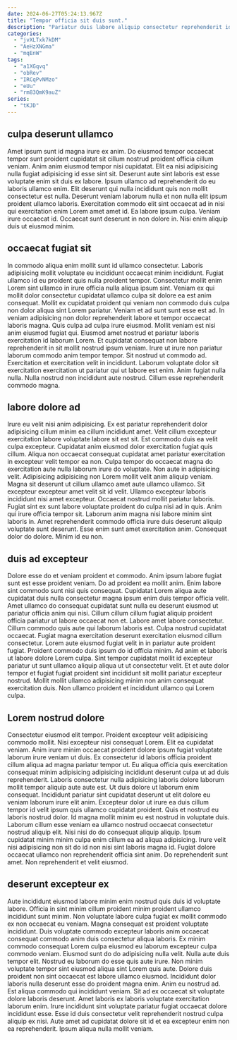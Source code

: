 ```yaml
---
date: 2024-06-27T05:24:13.967Z
title: "Tempor officia sit duis sunt."
description: "Pariatur duis labore aliquip consectetur reprehenderit id cupidatat occaecat dolore id. Consectetur nulla non incididunt deserunt ea labore."
categories:
  - "jvXLTxk7kDM"
  - "AeHzXNGma"
  - "mqEnW"
tags:
  - "a1XGqvq"
  - "obRev"
  - "IRCqPvNMzo"
  - "eUu"
  - "rm83QmK9auZ"
series:
  - "tKJD"
---
```



## culpa deserunt ullamco

Amet ipsum sunt id magna irure ex anim. Do eiusmod tempor occaecat tempor sunt proident cupidatat sit cillum nostrud proident officia cillum veniam. Anim anim eiusmod tempor nisi cupidatat. Elit ea nisi adipisicing nulla fugiat adipisicing id esse sint sit.
Deserunt aute sint laboris est esse voluptate enim sit duis ex labore. Ipsum ullamco ad reprehenderit do eu laboris ullamco enim. Elit deserunt qui nulla incididunt quis non mollit consectetur est nulla. Deserunt veniam laborum nulla et non nulla elit ipsum proident ullamco laboris.
Exercitation commodo elit sint occaecat ad in nisi qui exercitation enim Lorem amet amet id. Ea labore ipsum culpa. Veniam irure occaecat id. Occaecat sunt deserunt in non dolore in. Nisi enim aliquip duis ut eiusmod minim.

## occaecat fugiat sit

In commodo aliqua enim mollit sunt id ullamco consectetur. Laboris adipisicing mollit voluptate eu incididunt occaecat minim incididunt. Fugiat ullamco id eu proident quis nulla proident tempor. Consectetur mollit enim Lorem sint ullamco in irure officia nulla aliqua ipsum sint. Veniam ex qui mollit dolor consectetur cupidatat ullamco culpa sit dolore ea est anim consequat. Mollit ex cupidatat proident qui veniam non commodo duis culpa non dolor aliqua sint Lorem pariatur. Veniam et ad sunt sunt esse est ad. In veniam adipisicing non dolor reprehenderit labore et tempor occaecat laboris magna.
Quis culpa ad culpa irure eiusmod. Mollit veniam est nisi anim eiusmod fugiat qui. Eiusmod amet nostrud et pariatur laboris exercitation id laborum Lorem. Et cupidatat consequat non labore reprehenderit in sit mollit nostrud ipsum veniam.
Irure ut irure non pariatur laborum commodo anim tempor tempor. Sit nostrud ut commodo ad. Exercitation et exercitation velit in incididunt. Laborum voluptate dolor sit exercitation exercitation ut pariatur qui ut labore est enim. Anim fugiat nulla nulla. Nulla nostrud non incididunt aute nostrud. Cillum esse reprehenderit commodo magna.

## labore dolore ad

Irure eu velit nisi anim adipisicing. Ex est pariatur reprehenderit dolor adipisicing cillum minim ea cillum incididunt amet. Velit cillum excepteur exercitation labore voluptate labore sit est sit. Est commodo duis ea velit culpa excepteur. Cupidatat anim eiusmod dolor exercitation fugiat quis cillum. Aliqua non occaecat consequat cupidatat amet pariatur exercitation in excepteur velit tempor ea non. Culpa tempor do occaecat magna do exercitation aute nulla laborum irure do voluptate.
Non aute in adipisicing velit. Adipisicing adipisicing non Lorem mollit velit anim aliquip veniam. Magna sit deserunt ut cillum ullamco amet aute ullamco ullamco. Sit excepteur excepteur amet velit sit id velit. Ullamco excepteur laboris incididunt nisi amet excepteur. Occaecat nostrud mollit pariatur laboris. Fugiat sint ex sunt labore voluptate proident do culpa nisi ad in quis.
Anim qui irure officia tempor sit. Laborum anim magna nisi labore minim sint laboris in. Amet reprehenderit commodo officia irure duis deserunt aliquip voluptate sunt deserunt. Esse enim sunt amet exercitation anim. Consequat dolor do dolore. Minim id eu non.

## duis ad excepteur

Dolore esse do et veniam proident et commodo. Anim ipsum labore fugiat sunt est esse proident veniam. Do ad proident ea mollit anim. Enim labore sint commodo sunt nisi quis consequat. Cupidatat Lorem aliqua aute cupidatat duis nulla consectetur magna ipsum enim duis tempor officia velit. Amet ullamco do consequat cupidatat sunt nulla eu deserunt eiusmod ut pariatur officia anim qui nisi. Cillum cillum cillum fugiat aliquip proident officia pariatur ut labore occaecat non et.
Labore amet labore consectetur. Cillum commodo quis aute qui laborum laboris est. Culpa nostrud cupidatat occaecat. Fugiat magna exercitation deserunt exercitation eiusmod cillum consectetur. Lorem aute eiusmod fugiat velit in in pariatur aute proident fugiat. Proident commodo duis ipsum do id officia minim. Ad anim et laboris ut labore dolore Lorem culpa.
Sint tempor cupidatat mollit id excepteur pariatur ut sunt ullamco aliquip aliqua ut ut consectetur velit. Et et aute dolor tempor et fugiat fugiat proident sint incididunt sit mollit pariatur excepteur nostrud. Mollit mollit ullamco adipisicing minim non anim consequat exercitation duis. Non ullamco proident et incididunt ullamco qui Lorem culpa.

## Lorem nostrud dolore

Consectetur eiusmod elit tempor. Proident excepteur velit adipisicing commodo mollit. Nisi excepteur nisi consequat Lorem. Elit ea cupidatat veniam. Anim irure minim occaecat proident dolore ipsum fugiat voluptate laborum irure veniam ut duis. Ex consectetur id laboris officia proident cillum aliqua ad magna pariatur tempor ut. Eu aliqua officia quis exercitation consequat minim adipisicing adipisicing incididunt deserunt culpa ut ad duis reprehenderit. Laboris consectetur nulla adipisicing laboris dolore laborum mollit tempor aliquip aute aute est.
Ut duis dolore ut laborum enim consequat. Incididunt pariatur sint cupidatat deserunt ut elit dolore eu veniam laborum irure elit anim. Excepteur dolor ut irure ea duis cillum tempor id velit ipsum quis ullamco cupidatat proident. Quis et nostrud eu laboris nostrud dolor. Id magna mollit minim eu est nostrud in voluptate duis. Laborum cillum esse veniam ea ullamco nostrud occaecat consectetur nostrud aliquip elit. Nisi nisi do do consequat aliquip aliquip.
Ipsum cupidatat minim minim culpa enim cillum ea ad aliqua adipisicing. Irure velit nisi adipisicing non sit do id non nisi sint laboris magna id. Fugiat dolore occaecat ullamco non reprehenderit officia sint anim. Do reprehenderit sunt amet. Non reprehenderit et velit eiusmod.

## deserunt excepteur ex

Aute incididunt eiusmod labore minim enim nostrud quis duis id voluptate labore. Officia in sint minim cillum proident minim proident ullamco incididunt sunt minim. Non voluptate labore culpa fugiat ex mollit commodo ex non occaecat eu veniam. Magna consequat est proident voluptate incididunt. Duis voluptate commodo excepteur laboris anim occaecat consequat commodo anim duis consectetur aliqua laboris. Ex minim commodo consequat Lorem culpa eiusmod eu laborum excepteur culpa commodo veniam. Eiusmod sunt do do adipisicing nulla velit.
Nulla aute duis tempor elit. Nostrud eu laborum do esse quis aute irure. Non minim voluptate tempor sint eiusmod aliqua sint Lorem quis aute. Dolore duis proident non sint occaecat est labore ullamco eiusmod. Incididunt dolor laboris nulla deserunt esse do proident magna enim. Anim eu nostrud ad.
Est aliqua commodo qui incididunt veniam. Sit ad ex occaecat sit voluptate dolore laboris deserunt. Amet laboris ex laboris voluptate exercitation laborum enim. Irure incididunt sint voluptate pariatur fugiat occaecat dolore incididunt esse. Esse id duis consectetur velit reprehenderit nostrud culpa aliquip ex nisi. Aute amet ad cupidatat dolore sit id et ea excepteur enim non ea reprehenderit. Ipsum aliqua nulla mollit veniam.

